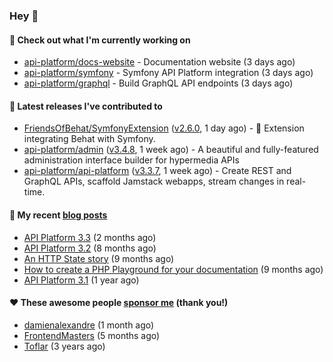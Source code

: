 ### Hey 👋

#### 👷 Check out what I'm currently working on

- [api-platform/docs-website](https://github.com/api-platform/docs-website) - Documentation website (3 days ago)
- [api-platform/symfony](https://github.com/api-platform/symfony) - Symfony API Platform integration (3 days ago)
- [api-platform/graphql](https://github.com/api-platform/graphql) - Build GraphQL API endpoints (3 days ago)

#### 🔭 Latest releases I've contributed to

- [FriendsOfBehat/SymfonyExtension](https://github.com/FriendsOfBehat/SymfonyExtension) ([v2.6.0](https://github.com/FriendsOfBehat/SymfonyExtension/releases/tag/v2.6.0), 1 day ago) - :musical_score: Extension integrating Behat with Symfony.
- [api-platform/admin](https://github.com/api-platform/admin) ([v3.4.8](https://github.com/api-platform/admin/releases/tag/v3.4.8), 1 week ago) - A beautiful and fully-featured administration interface builder for hypermedia APIs
- [api-platform/api-platform](https://github.com/api-platform/api-platform) ([v3.3.7](https://github.com/api-platform/api-platform/releases/tag/v3.3.7), 1 week ago) - Create REST and GraphQL APIs, scaffold Jamstack webapps, stream changes in real-time.

#### 📜 My recent [blog posts](https://soyuka.me)

- [API Platform 3.3](https://soyuka.me/api-platform-3.3/) (2 months ago)
- [API Platform 3.2](https://soyuka.me/api-platform-3.2/) (8 months ago)
- [An HTTP State story](https://soyuka.me/http-state-story/) (9 months ago)
- [How to create a PHP Playground for your documentation](https://soyuka.me/how-to-create-a-php-playground-for-your-documentation/) (9 months ago)
- [API Platform 3.1](https://soyuka.me/api-platform-3.1-whats-new/) (1 year ago)

#### ❤️ These awesome people [sponsor me](https://github.com/sponsors/soyuka) (thank you!)

- [damienalexandre](https://github.com/damienalexandre) (1 month ago)
- [FrontendMasters](https://github.com/FrontendMasters) (5 months ago)
- [Toflar](https://github.com/Toflar) (3 years ago)
